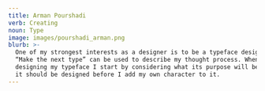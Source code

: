 ```yaml
---
title: Arman Pourshadi
verb: Creating
noun: Type
image: images/pourshadi_arman.png
blurb: >-
  One of my strongest interests as a designer is to be a typeface designer.
  “Make the next type” can be used to describe my thought process. When
  designing my typeface I start by considering what its purpose will be and how
  it should be designed before I add my own character to it.
---
```

